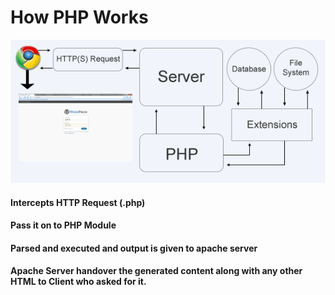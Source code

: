 # How PHP Works

![](images/how-php-works.png)

#### Intercepts HTTP Request (.php)

#### Pass it on to PHP Module

#### Parsed and executed and output is given to apache server

#### Apache Server handover the generated content along with any other HTML to Client who asked for it.